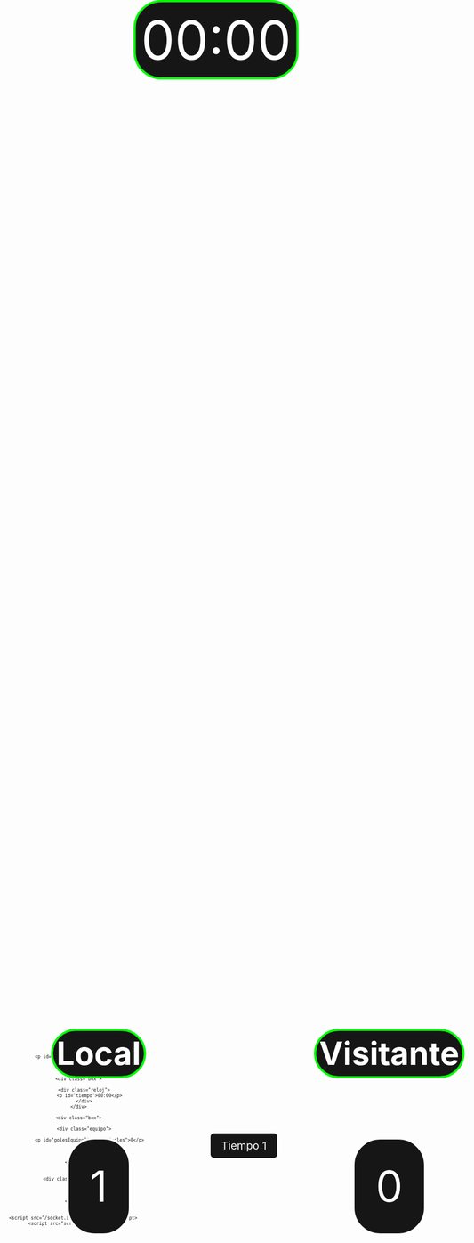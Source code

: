 <!DOCTYPE html>
<html lang="es">
<head>
   <meta charset="UTF-8">
   <meta name="viewport" content="width=device-width, initial-scale=1.0">
   <title>Marcador de Fútbol - Público</title>
   <style>
       html, body {
           height: 100%;
           margin: 0;
           overflow: hidden; /* Evita el scroll */
           font-size: 1vw; /* Ajusta la base de tamaño del texto */
           background-image: url('/assets/final.png'); /* Ruta a la imagen de fondo */
           background-size: cover; /* Ajusta la imagen para cubrir toda el área del fondo */
           background-position: center; /* Centra la imagen en el fondo */
           background-repeat: no-repeat; /* Evita que la imagen se repita */
       }
       .reloj {
           background-color: rgb(23, 22, 22); /* Fondo negro */
           border: 4px solid #00ff00; /* Borde verde neón */
           padding: 1em;
           border-radius: 50px;
           position: absolute; /* Posiciona el reloj en la parte superior */
           top: 0; /* Se alinea al borde superior de la pantalla */
           left: 50%; /* Centra horizontalmente */
           transform: translateX(-50%); /* Ajusta el centro */
           text-align: center;
       }
       .reloj p {
           font-size: 10vw; /* Tamaño grande basado en el ancho de la pantalla */
           color: white;
           margin: 0; /* Elimina el margen por defecto */
       }
       .marcador {
           height: calc(100vh - 120px); /* Ajusta la altura disponible restando el espacio del reloj */
           width: 100vw;  /* Ocupa todo el ancho de la pantalla */
           display: flex;
           flex-direction: row;
           justify-content: space-around; /* Espacio entre equipos */
           align-items: center;
           padding: 1em 2vw; /* Espacio horizontal ajustado */
           position: absolute; /* Posiciona el marcador en la parte inferior */
           bottom: 0; /* Se alinea al borde inferior de la pantalla */
           box-sizing: border-box; /* Incluye el padding y border en el tamaño total del elemento */
       }
       .equipo {
           text-align: center;
           display: flex;
           flex-direction: column;
           justify-content: center;
           align-items: center;
           flex: 1; /* Permite que los elementos se ajusten */
          
       }
       .equipo h2 {
           font-size: 6vw; /* Tamaño ajustado para el texto del equipo */
           margin: 0.5em 0;
           padding: 0.1em 0.1em;
           color: rgb(255, 255, 255); /* Cambia el color del texto a blanco */
           background-color: rgb(23, 22, 22); /* Fondo negro */
           border: 4px solid #00ff00; /* Borde verde neón */
           border-radius: 50px;
       }
       .goles {
           font-size: 8vw; /* Tamaño grande basado en el ancho de la pantalla */
           background-color: rgb(23, 22, 22);
           color: white;
           border: 4px solid white;
           padding: 0.5em;
           border-radius: 50px;
       }
       .tiempo-indicador {
           background-color: rgb(23, 22, 22); /* Fondo negro */
           border: 2px solid white; /* Borde blanco */
           color: white;
           padding: 0.5em 1em;
           border-radius: 8px;
           font-size: 2vw; /* Tamaño del texto ajustado */
           text-align: center;
           white-space: nowrap; /* Evita que el texto se rompa en varias líneas */
       }
   </style>
</head><body>
    <div class="reloj">
        <p id="tiempo">00:00</p>
    </div>
    <div class="marcador">
        <div class="equipo">
            <h2 id="equipo1">Local</h2>
            <p id="golesEquipo1" class="goles">1</p>
        </div>
        <div class="tiempo-indicador">
            Tiempo 1
        </div>
        <div class="equipo">
            <h2 id="equipo2">Visitante</h2>
            <p id="golesEquipo2" class="goles">0</p>
        </div>
    </div>
    <script src="/socket.io/socket.io.js"></script>
    <script src="script.js"></script>
</body>
</html>





<!DOCTYPE html>
<html lang="es">
<head>
   <meta charset="UTF-8">
   <meta name="viewport" content="width=device-width, initial-scale=1.0">
   <title>Marcador de Fútbol - Público</title>
   <style>
       html, body {
           height: 100%;
           margin: 0;
           overflow: hidden; /* Evita el scroll */
           font-size: 1vw; /* Ajusta la base de tamaño del texto */
           background-image: url('/assets/final.png'); /* Ruta a la imagen de fondo */
           background-size: cover; /* Ajusta la imagen para cubrir toda el área del fondo */
           background-position: center; /* Centra la imagen en el fondo */
           background-repeat: no-repeat; /* Evita que la imagen se repita */
       }
       .container {
    display: flex;
    justify-content: center; /* Alinea horizontalmente */
    align-items: center; /* Alinea verticalmente */
    gap: 20px; /* Espacio entre elementos */
    height: 100vh; /* Para centrar en toda la pantalla */
}

.box {
    background-color: lightgray;
    padding: 20px;
    text-align: center;
    min-width: 100px;
}

       .reloj {
           background-color: rgb(23, 22, 22); /* Fondo negro */
           border: 4px solid #00ff00; /* Borde verde neón */
           padding: 1em;
           border-radius: 50px;
           position: absolute; /* Posiciona el reloj en la parte superior */
           top: 0; /* Se alinea al borde superior de la pantalla */
           left: 50%; /* Centra horizontalmente */
           transform: translateX(-50%); /* Ajusta el centro */
           text-align: center;
       }
       .reloj p {
           font-size: 10vw; /* Tamaño grande basado en el ancho de la pantalla */
           color: white;
           margin: 0; /* Elimina el margen por defecto */
       }
       .marcador {
           height: calc(100vh - 120px); /* Ajusta la altura disponible restando el espacio del reloj */
           width: 100vw;  /* Ocupa todo el ancho de la pantalla */
           display: flex;
           flex-direction: row;
           justify-content: space-around; /* Espacio entre equipos */
           align-items: center;
           padding: 1em 2vw; /* Espacio horizontal ajustado */
           position: absolute; /* Posiciona el marcador en la parte inferior */
           bottom: 0; /* Se alinea al borde inferior de la pantalla */
           box-sizing: border-box; /* Incluye el padding y border en el tamaño total del elemento */
       }
       .equipo {
           text-align: center;
           display: flex;
           flex-direction: column;
           justify-content: center;
           align-items: center;
           flex: 1; /* Permite que los elementos se ajusten */
          
       }
       .equipo h2 {
           font-size: 6vw; /* Tamaño ajustado para el texto del equipo */
           margin: 0.5em 0;
           padding: 0.1em 0.1em;
           color: rgb(255, 255, 255); /* Cambia el color del texto a blanco */
           background-color: rgb(23, 22, 22); /* Fondo negro */
           border: 4px solid #00ff00; /* Borde verde neón */
           border-radius: 50px;
       }
       .goles {
           font-size: 8vw; /* Tamaño grande basado en el ancho de la pantalla */
           background-color: rgb(23, 22, 22);
           color: white;
           border: 4px solid white;
           padding: 0.5em;
           border-radius: 50px;
       }
       .tiempo-indicador {
           background-color: rgb(23, 22, 22); /* Fondo negro */
           border: 2px solid white; /* Borde blanco */
           color: white;
           padding: 0.5em 1em;
           border-radius: 8px;
           font-size: 2vw; /* Tamaño del texto ajustado */
           text-align: center;
           white-space: nowrap; /* Evita que el texto se rompa en varias líneas */
       }
       
   </style>
      <div class="container">
        <div class="box">
            <div class="equipo">
   
                <p id="golesEquipo1" class="goles">1</p>
            </div>
        </div>

        <div class="box">

            <div class="reloj">
                <p id="tiempo">00:00</p>
            </div>
        </div>

        <div class="box">

            <div class="equipo">
            
                <p id="golesEquipo2" class="goles">0</p>
            </div>

        </div>
    </div>
    
</head><body>
 

    <div class="marcador">
        


    </div>


    <script src="/socket.io/socket.io.js"></script>
    <script src="script.js"></script>
</body>
</html>
